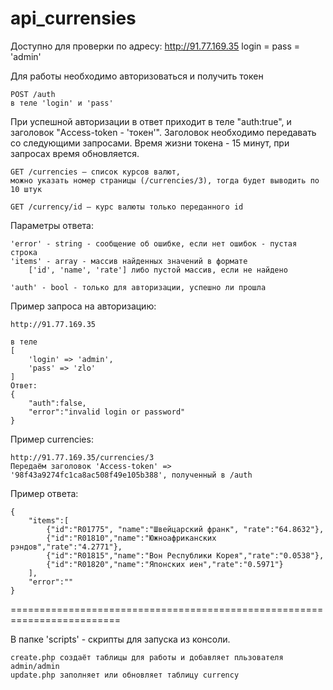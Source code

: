 # api_currensies
Доступно для проверки по адресу:
http://91.77.169.35
login = pass = 'admin'

Для работы необходимо авторизоваться и получить токен

    POST /auth
    в теле 'login' и 'pass'

При успешной авторизации в ответ приходит в теле "auth:true",
и заголовок "Access-token - 'токен'".
Заголовок необходимо передавать со следующими запросами.
Время жизни токена - 15 минут, при запросах время обновляется.

    GET /currencies — список курсов валют,
    можно указать номер страницы (/currencies/3), тогда будет выводить по 10 штук

    GET /currency/id — курс валюты только переданного id

Параметры ответа:

    'error' - string - сообщение об ошибке, если нет ошибок - пустая строка
    'items' - array - массив найденных значений в формате
        ['id', 'name', 'rate'] либо пустой массив, если не найдено

    'auth' - bool - только для авторизации, успешно ли прошла

Пример запроса на авторизацию:

    http://91.77.169.35

    в теле
    [
        'login' => 'admin',
        'pass' => 'zlo'
    ]
    Ответ:
    {
        "auth":false,
        "error":"invalid login or password"
    }

Пример currencies:

    http://91.77.169.35/currencies/3
    Передаём заголовок 'Access-token' => '98f43a9274fc1ca8ac508f49e105b388', полученный в /auth

Пример ответа:

    {
        "items":[
            {"id":"R01775", "name":"Швейцарский франк", "rate":"64.8632"},
            {"id":"R01810","name":"Южноафриканских рэндов","rate":"4.2771"},
            {"id":"R01815","name":"Вон Республики Корея","rate":"0.0538"},
            {"id":"R01820","name":"Японских иен","rate":"0.5971"}
        ],
        "error":""
    }

=========================================================================


В папке 'scripts' - скрипты для запуска из консоли.

    create.php создаёт таблицы для работы и добавляет пльзователя admin/admin
    update.php заполняет или обновляет таблицу currency

